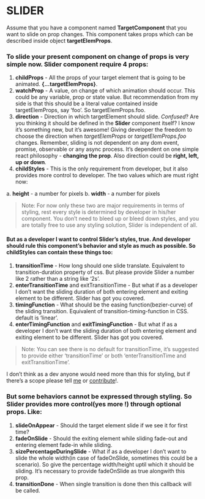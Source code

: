 # SLIDER

Assume that you have a component named **TargetComponent** that you want to slide on prop changes. This component takes props which can be described inside object **targetElemProps**.

### To slide your present component on change of props is very simple now. Slider component require 4 props:

1. **childProps** - All the props of your target element that is going to be animated. **{...targetElemProps}**.
2. **watchProp** - A value, on change of which animation should occur. This could be any variable, prop or state value. But recommendation from my side is that this should be a literal value contained inside targetElemProps, say ‘foo’. So targetElemProps.foo.
3. **direction** - Direction in which targetElement should slide. _Confused_? Are you thinking it should be defined in the **Slider** component itself? I know it’s something new, but it’s awesome! Giving developer the freedom to choose the direction when _targetElemProps_ or _targetElemProps.foo_ changes. Remember, sliding is not dependent on any dom event, promise, observable or any async process. It’s dependent on one simple react philosophy - **changing the prop**. Also direction could be **right, left, up or down**.
4. **childStyles** - This is the only requirement from developer, but it also provides more control to developer. The two values which are must right now:

a. **height** - a number for pixels
b. **width** - a number for pixels

> Note: For now only these two are major requirements in terms of styling, rest every style is determined by developer in his/her component. You don’t need to bleed up or bleed down styles, and you are totally free to use any styling solution, Slider is independent of all.

#### But as a developer I want to control Slider’s styles, true. And developer should rule this component’s behavior and style as much as possible. So childStyles can contain these things too:

1. **transitionTime** - How long should one slide translate. Equivalent to transition-duration property of css. But please provide Slider a number like 2 rather than a string like ‘2s’.
2. **enterTransitionTime** and exitTransitionTime - But what if as a developer I don’t want the sliding duration of both entering element and exiting element to be different. Slider has got you covered.
3. **timingFunction** - What should be the easing function(bezier-curve) of the sliding transition. Equivalent of transition-timing-function in CSS. default is ‘linear’.
4. **enterTimingFunction** and **exitTimingFunction** - But what if as a developer I don’t want the sliding duration of both entering element and exiting element to be different. Slider has got you covered.

> Note: You can see there is no default for transitionTime, it’s suggested to provide either ‘transitionTime’ or both ‘enterTransitionTime and exitTransitionTime’.

I don’t think as a dev anyone would need more than this for styling, but if there’s a scope please tell [me](mailto:vineetdev2008@gmail.com) or [contribute](../../CONTRIBUTING.md)!.

### But some behaviors cannot be expressed through styling. So Slider provides more control(yes more !) through optional props. Like:

1. **slideOnAppear** - Should the target element slide if we see it for first time?
2. **fadeOnSlide** - Should the exiting element while sliding fade-out and entering element fade-in while sliding.
3. **sizePercentageDuringSlide** - What if as a developer I don’t want to slide the whole width(in case of fadeOnSlide, sometimes this could be a scenario). So give the percentage width/height uptil which it should be sliding. It’s necessary to provide fadeOnSlide as true alongwith this prop.
4. **transitionDone** - When single transition is done then this callback will be called.
